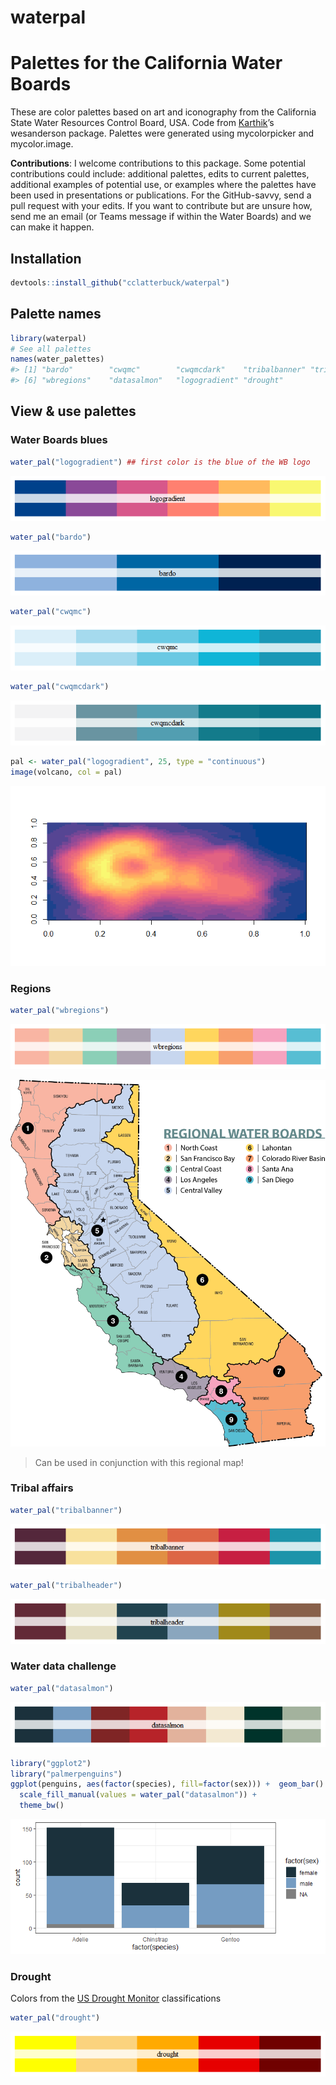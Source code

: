 waterpal
================

<!-- README.md is generated from README.qmd. Please edit that file -->

# Palettes for the California Water Boards

These are color palettes based on art and iconography from the
California State Water Resources Control Board, USA. Code from
[Karthik](http://www.github.com/karthik)’s wesanderson package. Palettes
were generated using mycolorpicker and mycolor.image.

**Contributions**: I welcome contributions to this package. Some
potential contributions could include: additional palettes, edits to
current palettes, additional examples of potential use, or examples
where the palettes have been used in presentations or publications. For
the GitHub-savvy, send a pull request with your edits. If you want to
contribute but are unsure how, send me an email (or Teams message if
within the Water Boards) and we can make it happen.

## Installation

``` r
devtools::install_github("cclatterbuck/waterpal")
```

## Palette names

``` r
library(waterpal)
# See all palettes
names(water_palettes)
#> [1] "bardo"        "cwqmc"        "cwqmcdark"    "tribalbanner" "tribalheader"
#> [6] "wbregions"    "datasalmon"   "logogradient" "drought"
```

## View & use palettes

### Water Boards blues

``` r
water_pal("logogradient") ## first color is the blue of the WB logo
```

![](pal_images/blues-1.png)

``` r
water_pal("bardo")
```

![](pal_images/blues-2.png)

``` r
water_pal("cwqmc")
```

![](pal_images/blues-3.png)

``` r
water_pal("cwqmcdark")
```

![](pal_images/blues-4.png)

``` r
pal <- water_pal("logogradient", 25, type = "continuous")
image(volcano, col = pal)
```

![](pal_images/volcano-1.png)

### Regions

``` r
water_pal("wbregions")
```

![](pal_images/regions-1.png)

![](wbregions.png)

> Can be used in conjunction with this regional map!

### Tribal affairs

``` r
water_pal("tribalbanner")
```

![](pal_images/opp-1.png)

``` r
water_pal("tribalheader")
```

![](pal_images/opp-2.png)

### Water data challenge

``` r
water_pal("datasalmon")
```

![](pal_images/water-data-challenge-1.png)

``` r
library("ggplot2")
library("palmerpenguins")
ggplot(penguins, aes(factor(species), fill=factor(sex))) +  geom_bar() +
  scale_fill_manual(values = water_pal("datasalmon")) +
  theme_bw()
```

![](pal_images/salmon-plot-1.png)

### Drought

Colors from the [US Drought
Monitor](https://droughtmonitor.unl.edu/About/AbouttheData/DroughtClassification.aspx)
classifications

``` r
water_pal("drought") 
```

![](pal_images/drought-1.png)

